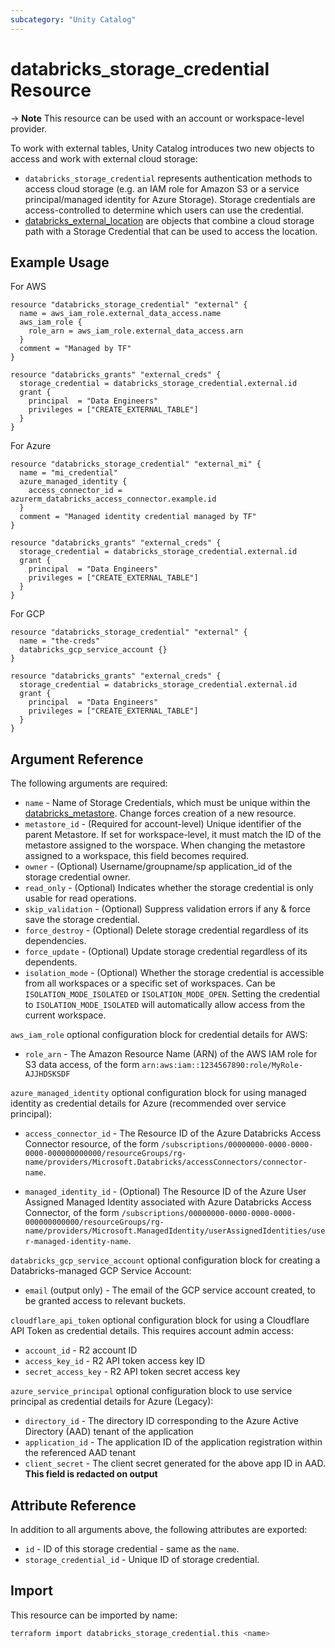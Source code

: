 ```yaml
---
subcategory: "Unity Catalog"
---
```

# databricks_storage_credential Resource

-> **Note** This resource can be used with an account or workspace-level provider.

To work with external tables, Unity Catalog introduces two new objects to access and work with external cloud storage:

- `databricks_storage_credential` represents authentication methods to access cloud storage (e.g. an IAM role for Amazon S3 or a service principal/managed identity for Azure Storage). Storage credentials are access-controlled to determine which users can use the credential.
- [databricks_external_location](external_location.md) are objects that combine a cloud storage path with a Storage Credential that can be used to access the location.

## Example Usage

For AWS

```hcl
resource "databricks_storage_credential" "external" {
  name = aws_iam_role.external_data_access.name
  aws_iam_role {
    role_arn = aws_iam_role.external_data_access.arn
  }
  comment = "Managed by TF"
}

resource "databricks_grants" "external_creds" {
  storage_credential = databricks_storage_credential.external.id
  grant {
    principal  = "Data Engineers"
    privileges = ["CREATE_EXTERNAL_TABLE"]
  }
}
```

For Azure

```hcl
resource "databricks_storage_credential" "external_mi" {
  name = "mi_credential"
  azure_managed_identity {
    access_connector_id = azurerm_databricks_access_connector.example.id
  }
  comment = "Managed identity credential managed by TF"
}

resource "databricks_grants" "external_creds" {
  storage_credential = databricks_storage_credential.external.id
  grant {
    principal  = "Data Engineers"
    privileges = ["CREATE_EXTERNAL_TABLE"]
  }
}
```

For GCP

```hcl
resource "databricks_storage_credential" "external" {
  name = "the-creds"
  databricks_gcp_service_account {}
}

resource "databricks_grants" "external_creds" {
  storage_credential = databricks_storage_credential.external.id
  grant {
    principal  = "Data Engineers"
    privileges = ["CREATE_EXTERNAL_TABLE"]
  }
}
```

## Argument Reference

The following arguments are required:

- `name` - Name of Storage Credentials, which must be unique within the [databricks_metastore](metastore.md). Change forces creation of a new resource.
- `metastore_id` - (Required for account-level) Unique identifier of the parent Metastore. If set for workspace-level, it must match the ID of the metastore assigned to the worspace. When changing the metastore assigned to a workspace, this field becomes required.
- `owner` - (Optional) Username/groupname/sp application_id of the storage credential owner.
- `read_only` - (Optional) Indicates whether the storage credential is only usable for read operations.
- `skip_validation` - (Optional) Suppress validation errors if any & force save the storage credential.
- `force_destroy` - (Optional) Delete storage credential regardless of its dependencies.
- `force_update` - (Optional) Update storage credential regardless of its dependents.
- `isolation_mode` - (Optional) Whether the storage credential is accessible from all workspaces or a specific set of workspaces. Can be `ISOLATION_MODE_ISOLATED` or `ISOLATION_MODE_OPEN`. Setting the credential to `ISOLATION_MODE_ISOLATED` will automatically allow access from the current workspace.

`aws_iam_role` optional configuration block for credential details for AWS:

- `role_arn` - The Amazon Resource Name (ARN) of the AWS IAM role for S3 data access, of the form `arn:aws:iam::1234567890:role/MyRole-AJJHDSKSDF`

`azure_managed_identity` optional configuration block for using managed identity as credential details for Azure (recommended over service principal):

- `access_connector_id` - The Resource ID of the Azure Databricks Access Connector resource, of the form `/subscriptions/00000000-0000-0000-0000-000000000000/resourceGroups/rg-name/providers/Microsoft.Databricks/accessConnectors/connector-name`.

- `managed_identity_id` - (Optional) The Resource ID of the Azure User Assigned Managed Identity associated with Azure Databricks Access Connector, of the form `/subscriptions/00000000-0000-0000-0000-000000000000/resourceGroups/rg-name/providers/Microsoft.ManagedIdentity/userAssignedIdentities/user-managed-identity-name`.

`databricks_gcp_service_account` optional configuration block for creating a Databricks-managed GCP Service Account:

- `email` (output only) - The email of the GCP service account created, to be granted access to relevant buckets.

`cloudflare_api_token` optional configuration block for using a Cloudflare API Token as credential details. This requires account admin access:

- `account_id` - R2 account ID
- `access_key_id` - R2 API token access key ID
- `secret_access_key` - R2 API token secret access key

`azure_service_principal` optional configuration block to use service principal as credential details for Azure (Legacy):

- `directory_id` - The directory ID corresponding to the Azure Active Directory (AAD) tenant of the application
- `application_id` - The application ID of the application registration within the referenced AAD tenant
- `client_secret` - The client secret generated for the above app ID in AAD. **This field is redacted on output**

## Attribute Reference

In addition to all arguments above, the following attributes are exported:

- `id` - ID of this storage credential - same as the `name`.
- `storage_credential_id` - Unique ID of storage credential.

## Import

This resource can be imported by name:

```bash
terraform import databricks_storage_credential.this <name>
```
